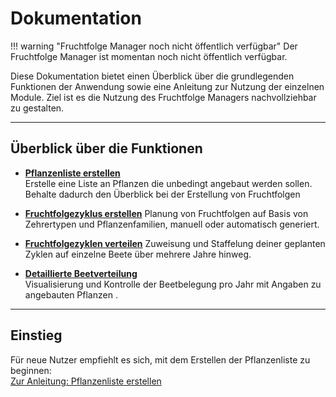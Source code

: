 # Dokumentation
!!! warning "Fruchtfolge Manager noch nicht öffentlich verfügbar"
    Der Fruchtfolge Manager ist momentan noch nicht öffentlich verfügbar. 

Diese Dokumentation bietet einen Überblick über die grundlegenden Funktionen der Anwendung sowie eine Anleitung zur Nutzung der einzelnen Module. Ziel ist es die Nutzung des Fruchtfolge Managers nachvollziehbar zu gestalten.

---

## Überblick über die Funktionen

- [**Pflanzenliste erstellen**](pflanzenliste.md)  
  Erstelle eine Liste an Pflanzen die unbedingt angebaut werden sollen. Behalte dadurch den Überblick bei der Erstellung von Fruchtfolgen

- [**Fruchtfolgezyklus erstellen**](./fruchtfolge.md) 
  Planung von Fruchtfolgen auf Basis von Zehrertypen und Pflanzenfamilien, manuell oder automatisch generiert.

- [**Fruchtfolgezyklen verteilen**](./fruchtfolge-verteilung.md)
  Zuweisung und Staffelung deiner geplanten Zyklen auf einzelne Beete über mehrere Jahre hinweg.

- [**Detaillierte Beetverteilung**](./beetplanung.md)  
  Visualisierung und Kontrolle der Beetbelegung pro Jahr mit Angaben zu angebauten Pflanzen .

---

## Einstieg

Für neue Nutzer empfiehlt es sich, mit dem Erstellen der Pflanzenliste zu beginnen:  
[Zur Anleitung: Pflanzenliste erstellen](./pflanzenliste.md)
